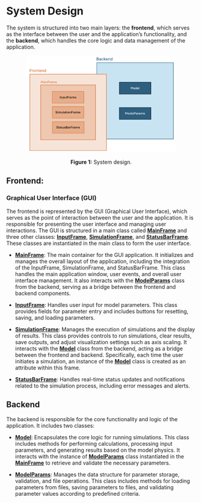 # System Design

The system is structured into two main layers: the **frontend**, which serves as the interface between the user and the
application’s functionality, and the **backend**, which handles the core logic and data management of the application.

<div id="fig_system_design" align="center">
    <img src="../images/system_design.png" alt="" width="400">
    <p><b>Figure 1:</b> System design.</p>
</div>

## Frontend:

### Graphical User Interface (GUI)

The frontend is represented by the GUI (Graphical User Interface), which serves as the point of interaction between the
user and the application. It is responsible for presenting the user interface and managing user interactions. The GUI
is structured in a main class called [**MainFrame**](../src/mu_teg_sim/gui/main_frame.py) and three other classes:
[**InputFrame**](../src/mu_teg_sim/gui/input_frame.py),
[**SimulationFrame**](../src/mu_teg_sim/gui/simulation_frame.py),
and [**StatusBarFrame**](../src/mu_teg_sim/gui/status_bar_frame.py). These classes are instantiated in the main
class to form the user interface.

- [**MainFrame**](../src/mu_teg_sim/gui/main_frame.py): The main container for the GUI application. It initializes
  and manages the overall layout of the application, including the integration of the InputFrame, SimulationFrame, and
  StatusBarFrame. This class handles the main application window, user events, and overall user interface management. It
  also interacts with the [**ModelParams**](../src/mu_teg_sim/model/model_params.py) class from the backend,
  serving as a bridge between the frontend and backend components.


- [**InputFrame**](../src/mu_teg_sim/gui/input_frame.py): Handles user input for model parameters. This class
  provides fields for parameter entry and includes buttons for resetting, saving, and loading parameters.


- [**SimulationFrame**](../src/mu_teg_sim/gui/simulation_frame.py): Manages the execution of simulations and the
  display of results. This class provides controls to run simulations, clear results, save outputs, and adjust
  visualization settings such as axis scaling. It interacts with the [**Model**](../src/mu_teg_sim/model/model.py)
  class from the backend, acting as a bridge between the frontend and backend. Specifically, each time the user
  initiates a simulation, an instance of the [**Model**](../src/mu_teg_sim/model/model.py) class is created as an
  attribute within this frame.


- [**StatusBarFrame**](../src/mu_teg_sim/gui/status_bar_frame.py): Handles real-time status updates and
  notifications related to the simulation process, including error messages and alerts.

## Backend

The backend is responsible for the core functionality and logic of the application. It includes two classes:

- [**Model**](../src/mu_teg_sim/model/model.py): Encapsulates the core logic for running simulations. This class
  includes methods for performing calculations, processing input parameters, and generating results based on the model
  physics. It interacts with the instance of [**ModelParams**](../src/mu_teg_sim/model/model_params.py) class
  instantiated in the [**MainFrame**](../src/mu_teg_sim/gui/main_frame.py) to retrieve and validate the necessary
  parameters.


- [**ModelParams**](../src/mu_teg_sim/model/model_params.py): Manages the data structure for parameter storage,
  validation, and file operations. This class includes methods for loading parameters from files, saving parameters to
  files, and validating parameter values according to predefined criteria.
